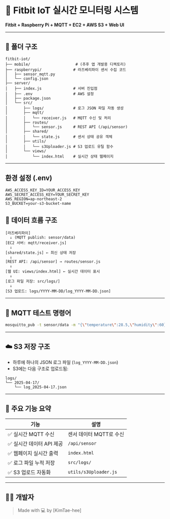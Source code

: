 # 📡 Fitbit IoT 실시간 모니터링 시스템

**Fitbit + Raspberry Pi + MQTT + EC2 + AWS S3 + Web UI**

---

## 📁 폴더 구조

```
fitbit-iot/
├── mobile/                    # (추후 앱 개발용 디렉토리)
├── raspberrypi/              # 라즈베리파이 센서 수집 코드
│   ├── sensor_mqtt.py
│   └── config.json
├── server/
│   ├── index.js              # 서버 진입점
│   ├── .env                  # AWS 설정
│   ├── package.json
│   └── src/
│       ├── logs/             # 로그 JSON 파일 자동 생성
│       ├── mqtt/
│       │   └── receiver.js   # MQTT 수신 및 처리
│       ├── routes/
│       │   └── sensor.js     # REST API (/api/sensor)
│       ├── shared/
│       │   └── state.js      # 센서 상태 공유 객체
│       ├── utils/
│       │   └── s3Uploader.js # S3 업로드 유틸 함수
│       └── views/
│           └── index.html    # 실시간 상태 웹페이지
```

---


## 환경 설정 (.env)

```
AWS_ACCESS_KEY_ID=YOUR_ACCESS_KEY
AWS_SECRET_ACCESS_KEY=YOUR_SECRET_KEY
AWS_REGION=ap-northeast-2
S3_BUCKET=your-s3-bucket-name
```

## 📡 데이터 흐름 구조

```
[라즈베리파이]
  ↓ (MQTT publish: sensor/data)
[EC2 서버: mqtt/receiver.js]
  ↓
[shared/state.js] ← 최신 상태 저장
  ↓
[REST API: /api/sensor] → routes/sensor.js
  ↓
[웹 UI: views/index.html] ← 실시간 데이터 표시
  ↓
[로그 파일 저장: src/logs/]
  ↓
[S3 업로드: logs/YYYY-MM-DD/log_YYYY-MM-DD.json]
```

---

## 🧪 MQTT 테스트 명령어

```bash
mosquitto_pub -t sensor/data -m "{\"temperature\":28.5,\"humidity\":60}"
```

---

## ☁️ S3 저장 구조

- 하루에 하나의 JSON 로그 파일 (`log_YYYY-MM-DD.json`)
- S3에는 다음 구조로 업로드됨:

```
logs/
└── 2025-04-17/
    └── log_2025-04-17.json
```

---

## 📌 주요 기능 요약

| 기능                      | 설명 |
|---------------------------|------|
| ✅ 실시간 MQTT 수신       | 센서 데이터 MQTT로 수신 |
| ✅ 실시간 데이터 API 제공 | `/api/sensor` |
| ✅ 웹페이지 실시간 출력   | `index.html` |
| ✅ 로그 파일 누적 저장    | `src/logs/` |
| ✅ S3 업로드 자동화       | `utils/s3Uploader.js` |

---

## 👨‍💻 개발자

> Made with 💻 by [KimTae-hee]

